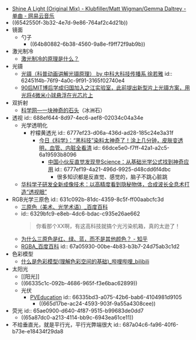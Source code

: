 - [Shine A Light (Original Mix) - Klubfiller/Matt Wigman/Gemma Daltrey - 单曲 - 网易云音乐](https://music.163.com/song?id=1498588561&uct2=U2FsdGVkX1/5tu4nMdZRnaVNLMquBDoEPkLHuiI6K+8=)
- ((6542550f-3b32-4e7d-9e86-764af2c4d21b))
- 镜面
	- 勺子
		- ((64b80882-6b38-4560-9a8e-f9ff72f9ab9b))
- 激光制冷
	- [激光制冷的原理是什么？](https://www.zhihu.com/question/21676820)
- 光镊
	- [光镊（科普动画讲解光镊原理） by 中科大科技传播系 徐若雅](https://www.bilibili.com/video/BV1iq4y1x78B)
	  id:: 62451f4b-76f9-4a0c-9f91-3165f02740e4
	- [90后MIT博后学成归国加入之江实验室，此前提出新型片上光镊方案，用光将4微米小球悬浮在光芯片上](https://mp.weixin.qq.com/s/xEa47PKCu9eDmX0lZOQ8og)
- 双折射
	- [科学网—一块神奇的石头](https://news.sciencenet.cn/sbhtmlnews/2017/6/324725.shtm)（冰洲石）
- 透视
  id:: 688ef644-8d97-4ec6-aef8-02034c04a34e
	- 光学透明化
		- 柠檬黄透光
		  id:: 6777ef23-d06a-436d-ad28-185c24e3a31f
			- [今日《科学》：“黑科技”染料太神奇了！涂上几分钟，皮肤变透明，血管、内脏全看清](https://mp.weixin.qq.com/s/UifV_v1E2VlJy1IruHPMMg)
			  id:: 66dce5e0-f7ff-42a1-a2c5-6a19593b8096
				- [中国小伙反直觉发现登Science：从基础光学公式找到神奇应用](https://mp.weixin.qq.com/s/peerzqkkRuA3gTVYFucG9Q)
				  id:: 6777ef19-4a21-496d-9925-d48cdd6f4dbc
					- 很多知识都是反直觉、感觉的，脑子不跳心脏跳
	- [华科学子研发全新成像技术：以高精度看到隐秘物体，合成波长全息术打造“透视眼”](https://mp.weixin.qq.com/s/gn144cxBif3nfdy3mMaPAg)
- RGB光学三原色
  id:: 631c092b-81dc-4359-8c5f-ff00aabcfc3d
	- [三原色（美术、光学术语）_百度百科](https://baike.baidu.com/item/%E4%B8%89%E5%8E%9F%E8%89%B2/764849)
	- id:: 6329bfc9-e8eb-4dc6-bdac-c935e26ae662
	  >你看那个XX啊，有这高科技就搞个光污染机箱，真的太逊了！
	- [为什么三原色是红、绿、蓝，而不是其他颜色？ - 知乎](https://www.zhihu.com/question/19646016)
	- [RGBA_百度百科](https://baike.baidu.com/item/RGBA/3674658)
	  id:: 67a05930-00be-4b83-b3b7-24d75ab3c1d2
- 色彩模型
	- [什么是色彩模型(理解色彩空间的基础)_哔哩哔哩_bilibili](https://www.bilibili.com/video/BV13i4y1G79c/)
- 太阳光
	- [[阳光]]
	- ((66335c1c-092b-4686-965f-f3e6bac62899))
	- 光伏
		- [PVEducation](https://www.pveducation.org/)
		  id:: 66335bd3-a075-42b6-bab6-4104981d9105
			- ((665d17be-ac24-4593-903f-9a55a4308cee))
- 荧光
  id:: 65ae0900-d640-4f87-9515-b99683de0dd7
	- ((65a87dc0-a213-4114-bb9c-6943ea61ce11))
- 不给垂直光，就是平行光，平行光弊端很大
  id:: 687a04c6-fa96-40f6-b73e-e18434f29da8